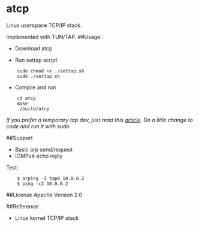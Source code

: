 # atcp
Linux userspace TCP/IP stack.

Implemented with TUN/TAP.
##Usage:
* Download atcp

* Run settap script
```
	sudo chmod +x ./settap.sh
	sudo ./settap.sh
```
* Compile and run
```
	cd atcp
    make
    ./build/atcp
```


_If you prefer a temporary tap dev, just read this [article](http://backreference.org/2010/03/26/tuntap-interface-tutorial/). Do a liitle change to code and run it with sudo_


##Support

* Basic arp send/request
* ICMPv4 echo reply


Test:
```
	$ arping -I tap0 10.0.0.2
	$ ping -c3 10.0.0.2
```


##License
Apache Version 2.0

##Reference
* Linux kernel TCP/IP stack
